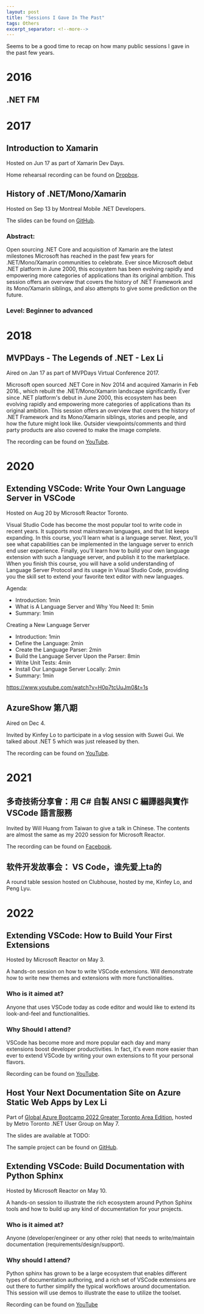 ```yaml
---
layout: post
title: "Sessions I Gave In The Past"
tags: Others
excerpt_separator: <!--more-->
---
```

Seems to be a good time to recap on how many public sessions I gave in the past few years.
<!--more-->

# 2016

## .NET FM

# 2017

## Introduction to Xamarin

Hosted on Jun 17 as part of Xamarin Dev Days.

Home rehearsal recording can be found on [Dropbox](https://www.dropbox.com/s/ollduu14h6cotpt/Introduction.m4a?dl=0).

## History of .NET/Mono/Xamarin

Hosted on Sep 13 by Montreal Mobile .NET Developers.

The slides can be found on [GitHub](https://github.com/lextm/booksamples/blob/master/History_DotNet_Mono_en.pptx).

### Abstract:

Open sourcing .NET Core and acquisition of Xamarin are the latest milestones Microsoft has reached in the past few years for .NET/Mono/Xamarin communities to celebrate. Ever since Microsoft debut .NET platform in June 2000, this ecosystem has been evolving rapidly and empowering more categories of applications than its original ambition. This session offers an overview that covers the history of .NET Framework and its Mono/Xamarin siblings, and also attempts to give some prediction on the future.

### Level: Beginner to advanced

# 2018

## MVPDays - The Legends of .NET - Lex Li

Aired on Jan 17 as part of MVPDays Virtual Conference 2017.

Microsoft open sourced .NET Core in Nov 2014 and acquired Xamarin in Feb 2016., which rebuilt the .NET/Mono/Xamarin landscape significantly. Ever since .NET platform's debut in June 2000, this ecosystem has been evolving rapidly and empowering more categories of applications than its original ambition. This session offers an overview that covers the history of .NET Framework and its Mono/Xamarin siblings, stories and people, and how the future might look like. Outsider viewpoints/comments and third party products are also covered to make the image complete.

The recording can be found on [YouTube](https://www.youtube.com/watch?v=UtJ4N_SraCQ&t=1s).

# 2020

## Extending VSCode: Write Your Own Language Server in VSCode

Hosted on Aug 20 by Microsoft Reactor Toronto.

Visual Studio Code has become the most popular tool to write code in recent years. It supports most mainstream languages, and that list keeps expanding. In this course, you'll learn what is a language server. Next, you'll see what capabilities can be implemented in the language server to enrich end user experience. Finally, you'll learn how to build your own language extension with such a language server, and publish it to the marketplace. When you finish this course, you will have a solid understanding of Language Server Protocol and its usage in Visual Studio Code, providing you the skill set to extend your favorite text editor with new languages.

Agenda:

* Introduction: 1min
* What is A Language Server and Why You Need It: 5min
* Summary: 1min

Creating a New Language Server

* Introduction: 1min
* Define the Language: 2min
* Create the Language Parser: 2min
* Build the Language Server Upon the Parser: 8min
* Write Unit Tests: 4min
* Install Our Language Server Locally: 2min
* Summary: 1min

https://www.youtube.com/watch?v=H0p7tcUuJm0&t=1s

## AzureShow 第八期
Aired on Dec 4.

Invited by Kinfey Lo to participate in a vlog session with Suwei Gui. We talked about .NET 5 which was just released by then.

The recording can be found on [YouTube](https://www.youtube.com/watch?v=cLxBHno83Zk).

# 2021

## 多奇技術分享會：用 C# 自製 ANSI C 編譯器與實作 VSCode 語言服務

Invited by Will Huang from Taiwan to give a talk in Chinese. The contents are almost the same as my 2020 session for Microsoft Reactor.

The recording can be found on [Facebook](https://fb.watch/i35Ol1F5gx/).

## 软件开发故事会： VS Code，谁先爱上ta的

A round table session hosted on Clubhouse, hosted by me, Kinfey Lo, and Peng Lyu.

# 2022

## Extending VSCode: How to Build Your First Extensions
Hosted by Microsoft Reactor on May 3.

A hands-on session on how to write VSCode extensions. Will demonstrate how to write new themes and extensions with more functionalities.

### Who is it aimed at? 
Anyone that uses VSCode today as code editor and would like to extend its look-and-feel and functionalities.

### Why Should I attend? 
VSCode has become more and more popular each day and many extensions boost developer productivities. In fact, it's even more easier than ever to extend VSCode by writing your own extensions to fit your personal flavors.

Recording can be found on [YouTube](https://www.youtube.com/watch?v=hE4F3LNxu4o&t=1s).

## Host Your Next Documentation Site on Azure Static Web Apps by Lex Li

Part of [Global Azure Bootcamp 2022 Greater Toronto Area Edition](https://www.meetup.com/metrotorontoug/events/283781596/), hosted by Metro Toronto .NET User Group on May 7.

The slides are available at TODO:

The sample project can be found on [GitHub](https://github.com/lextm/azurebootcamp).

## Extending VSCode: Build Documentation with Python Sphinx
Hosted by Microsoft Reactor on May 10.

A hands-on session to illustrate the rich ecosystem around Python Sphinx tools and how to build up any kind of documentation for your projects. 

### Who is it aimed at? 
Anyone (developer/engineer or any other role) that needs to write/maintain documentation (requirements/design/support). 

### Why should I attend? 
Python sphinx has grown to be a large ecosystem that enables different types of documentation authoring, and a rich set of VSCode extensions are out there to further simplify the typical workflows around documentation. This session will use demos to illustrate the ease to utilize the toolset.

Recording can be found on [YouTube](https://www.youtube.com/watch?v=v2nLuDpigDA)
